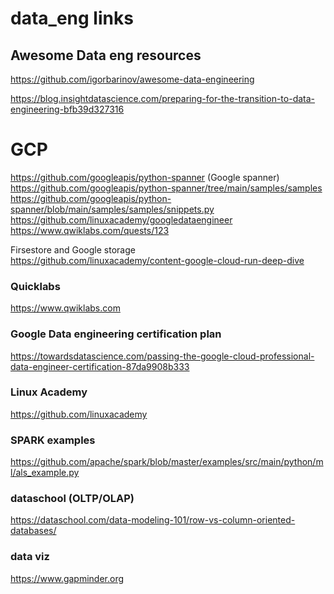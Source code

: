 # data_eng links
## Awesome Data eng resources
https://github.com/igorbarinov/awesome-data-engineering

https://blog.insightdatascience.com/preparing-for-the-transition-to-data-engineering-bfb39d327316

# GCP
https://github.com/googleapis/python-spanner (Google spanner)  
https://github.com/googleapis/python-spanner/tree/main/samples/samples  
https://github.com/googleapis/python-spanner/blob/main/samples/samples/snippets.py  
https://github.com/linuxacademy/googledataengineer  
https://www.qwiklabs.com/quests/123  

Firsestore and Google storage  
https://github.com/linuxacademy/content-google-cloud-run-deep-dive  

### Quicklabs
https://www.qwiklabs.com  

### Google Data engineering certification plan
https://towardsdatascience.com/passing-the-google-cloud-professional-data-engineer-certification-87da9908b333  


### Linux Academy
https://github.com/linuxacademy  

### SPARK examples
https://github.com/apache/spark/blob/master/examples/src/main/python/ml/als_example.py

### dataschool (OLTP/OLAP)
https://dataschool.com/data-modeling-101/row-vs-column-oriented-databases/

### data viz
https://www.gapminder.org
